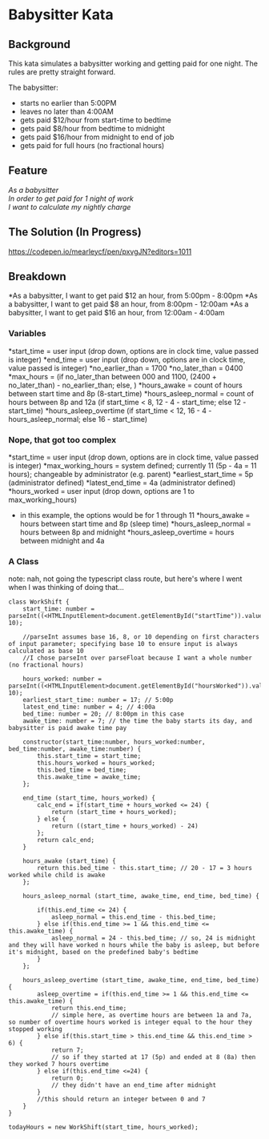 # Babysitter Kata

## Background
This kata simulates a babysitter working and getting paid for one night.  The rules are pretty straight forward.

The babysitter:
- starts no earlier than 5:00PM
- leaves no later than 4:00AM
- gets paid $12/hour from start-time to bedtime
- gets paid $8/hour from bedtime to midnight
- gets paid $16/hour from midnight to end of job
- gets paid for full hours (no fractional hours)


## Feature
*As a babysitter<br>
In order to get paid for 1 night of work<br>
I want to calculate my nightly charge<br>*

## The Solution (In Progress)
https://codepen.io/mearleycf/pen/pxvgJN?editors=1011

## Breakdown
*As a babysitter, I want to get paid $12 an hour, from 5:00pm - 8:00pm
*As a babysitter, I want to get paid $8 an hour, from 8:00pm - 12:00am
*As a babysitter, I want to get paid $16 an hour, from 12:00am - 4:00am

### Variables
*start_time = user input (drop down, options are in clock time, value passed is integer)
*end_time = user input (drop down, options are in clock time, value passed is integer)
*no_earlier_than = 1700
*no_later_than = 0400
*max_hours = (if no_later_than between 000 and 1100, (2400 + no_later_than) - no_earlier_than; else, )
*hours_awake = count of hours between start time and 8p (8-start_time)
*hours_asleep_normal = count of hours between 8p and 12a (if start_time < 8, 12 - 4 - start_time; else 12 - start_time)
*hours_asleep_overtime (if start_time < 12, 16 - 4 - hours_asleep_normal; else 16 - start_time)

### Nope, that got too complex
*start_time = user input (drop down, options are in clock time, value passed is integer)
*max_working_hours = system defined; currently 11 (5p - 4a = 11 hours); changeable by administrator (e.g. parent)
*earliest_start_time = 5p (administrator defined)
*latest_end_time = 4a (administrator defined)
*hours_worked = user input (drop down, options are 1 to max_working_hours)
- in this example, the options would be for 1 through 11
*hours_awake = hours between start time and 8p (sleep time)
*hours_asleep_normal = hours between 8p and midnight
*hours_asleep_overtime = hours between midnight and 4a


### A Class
note: nah, not going the typescript class route, but here's where I went when I was thinking of doing that...
```
class WorkShift {
    start_time: number = parseInt((<HTMLInputElement>document.getElementById("startTime")).value, 10);

    //parseInt assumes base 16, 8, or 10 depending on first characters of input parameter; specifying base 10 to ensure input is always calculated as base 10
    //I chose parseInt over parseFloat because I want a whole number (no fractional hours)

    hours_worked: number = parseInt((<HTMLInputElement>document.getElementById("hoursWorked")).value, 10);
    earliest_start_time: number = 17; // 5:00p
    latest_end_time: number = 4; // 4:00a
    bed_time: number = 20; // 8:00pm in this case
    awake_time: number = 7; // the time the baby starts its day, and babysitter is paid awake time pay

    constructor(start_time:number, hours_worked:number, bed_time:number, awake_time:number) {
        this.start_time = start_time;
        this.hours_worked = hours_worked;
        this.bed_time = bed_time;
        this.awake_time = awake_time;
    };

    end_time (start_time, hours_worked) {
        calc_end = if(start_time + hours_worked <= 24) {
            return (start_time + hours_worked);
        } else {
            return ((start_time + hours_worked) - 24)
        };
        return calc_end;
    }

    hours_awake (start_time) {
        return this.bed_time - this.start_time; // 20 - 17 = 3 hours worked while child is awake
    };

    hours_asleep_normal (start_time, awake_time, end_time, bed_time) {

        if(this.end_time <= 24) {
            asleep_normal = this.end_time - this.bed_time;
        } else if(this.end_time >= 1 && this.end_time <= this.awake_time) {
            asleep_normal = 24 - this.bed_time; // so, 24 is midnight and they will have worked n hours while the baby is asleep, but before it's midnight, based on the predefined baby's bedtime
        }
    };

    hours_asleep_overtime (start_time, awake_time, end_time, bed_time) {
        asleep_overtime = if(this.end_time >= 1 && this.end_time <= this.awake_time) {
            return this.end_time; 
            // simple here, as overtime hours are between 1a and 7a, so number of overtime hours worked is integer equal to the hour they stopped working
        } else if(this.start_time > this.end_time && this.end_time > 6) {
            return 7; 
            // so if they started at 17 (5p) and ended at 8 (8a) then they worked 7 hours overtime
        } else if(this.end_time <=24) {
            return 0; 
            // they didn't have an end_time after midnight
        }
        //this should return an integer between 0 and 7
    }
}
```
```
todayHours = new WorkShift(start_time, hours_worked);
```
